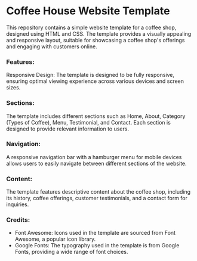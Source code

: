 # Coffee House Website Template

This repository contains a simple website template for a coffee shop, designed using HTML and CSS. The template provides a visually appealing and responsive layout, suitable for showcasing a coffee shop's offerings and engaging with customers online.
### Features:
Responsive Design: The template is designed to be fully responsive, ensuring optimal viewing experience across various devices and screen sizes.

### Sections:
The template includes different sections such as Home, About, Category (Types of Coffee), Menu, Testimonial, and Contact. Each section is designed to provide relevant information to users.
### Navigation:
A responsive navigation bar with a hamburger menu for mobile devices allows users to easily navigate between different sections of the website.

### Content:
The template features descriptive content about the coffee shop, including its history, coffee offerings, customer testimonials, and a contact form for inquiries.
### Credits:

- Font Awesome: Icons used in the template are sourced from Font Awesome, a popular icon library.
- Google Fonts: The typography used in the template is from Google Fonts, providing a wide range of font choices.



